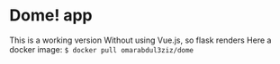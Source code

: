 # Dome! app

This is a working version Without using Vue.js, so flask renders
Here a docker image: `$ docker pull omarabdul3ziz/dome`
